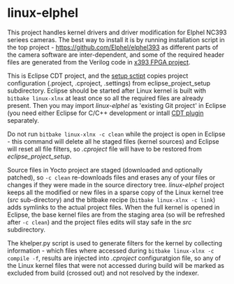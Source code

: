 # linux-elphel
This project handles kernel drivers and driver modification for Elphel NC393 seriees cameras.
The best way to install it is by running installation script in the top project -
https://github.com/Elphel/elphel393 as different parts of the camera software are inter-dependent,
and some of the required header files are generated from the Verilog code in
[x393 FPGA project](https://github.com/Elphel/x393).

This is Eclipse CDT project, and the [setup sctipt](https://github.com/Elphel/elphel393) copies
project configuration (.project, .cproject, .settings) from eclipse_project_setup subdirectory.
Eclipse should be started after Linux kernel is built with `bitbake linux-xlnx` at least once
so all the required files are already present. Then you may import *linux-elphel* as
'existing Git project' in Eclipse (you need either Eclipse for C/C++ development or intall [CDT
plugin](https://eclipse.org/cdt/) separately.

Do not run `bitbake linux-xlnx -c clean` while the project is open in Eclipse - this command
will delete all he staged files (kernel sources) and Eclipse will reset all file filters, so
*.cproject* file will have to be restored from *eclipse_project_setup*. 

Source files in Yocto project are staged (downloaded and optionally patched), so `-c clean` re-downloads
files and erases any of your files or changes if they were made in the source directory tree.
*linux-elphel* project keeps all the modified or new files in a sparse copy of the Linux kernel tree (*src*
sub-directory) and the bitbake recipe (`bitbake linux-xlnx -c link`) adds symlinks to the actual
project files. When the full kernel is opened in Eclipse, the base kernel files are from the staging
area (so will be refreshed after `-c clean`) and the project files edits will stay safe in the *src*
subdirectory.

The khelper.py script is used to generate filters for the kernel by collecting information - which
files where accessed during `bitbake linux-xlnx -c compile -f`, results are injected into *.cproject*
configuratgion file, so any of the Linux kernel files that were not accessed during build will be marked
as excluded from build (crossed out) and not resolved by the indexer.

